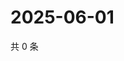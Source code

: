 # 2025-06-01

共 0 条

<!-- BEGIN ZHIHUQUESTIONS -->
<!-- 最后更新时间 Sun Jun 01 2025 17:11:20 GMT+0800 (China Standard Time) -->

<!-- END ZHIHUQUESTIONS -->
